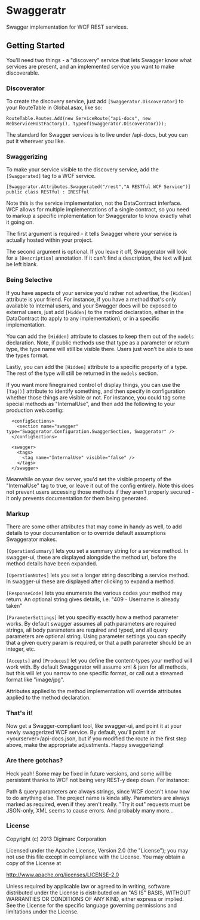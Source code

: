 Swaggeratr
==========

Swagger implementation for WCF REST services.

## Getting Started

You'll need two things - a "discovery" service that lets Swagger know what services are present, and an implemented service you want to make discoverable.

### Discoverator
To create the discovery service, just add ```[Swaggerator.Discoverator]``` to your RouteTable in Global.asax, like so: 
```
RouteTable.Routes.Add(new ServiceRoute("api-docs", new WebServiceHostFactory(), typeof(Swaggerator.Discoverator)));
```
The standard for Swagger services is to live under /api-docs, but you can put it wherever you like.

### Swaggerizing
To make your service visible to the discovery service, add the ```[Swaggerated]``` tag to a WCF service.
```
[Swaggerator.Attributes.Swaggerated("/rest","A RESTful WCF Service")]
public class RESTful : IRESTful
```
Note this is the service implementation, not the DataContract inferface. WCF allows for multiple implementations of a single contract, so you need to markup a specific implementation for Swaggerator to know exactly what it going on.

The first argument is required - it tells Swagger where your service is actually hosted within your project.

The second argument is optional. If you leave it off, Swaggerator will look for a ```[Description]``` annotation. If it can't find a description, the text will just be left blank.

### Being Selective
If you have aspects of your service you'd rather not advertise, the ```[Hidden]``` attribute is your friend. For instance, if you have a method that's only available to internal users, and your Swagger docs will be exposed to external users, just add ```[Hidden]``` to the method declaration, either in the DataContract (to apply to any implementation), or in a specific implementation.

You can add the ```[Hidden]``` attribute to classes to keep them out of the ```models``` declaration. Note, if public methods use that type as a parameter or return type, the type name will still be visible there. Users just won't be able to see the types format.

Lastly, you can add the ```[Hidden]``` attribute to a specific property of a type. The rest of the type will still be returned in the ```models``` section.

If you want more finegrained control of display things, you can use the ```[Tag()]``` attribute to identify something, and then specify in configuration whether those things are visible or not. For instance, you could tag some special methods as "InternalUse", and then add the following to your production web.config:

```
  <configSections>
    <section name="swagger" type="Swaggerator.Configuration.SwaggerSection, Swaggerator" />
  </configSections>

  <swagger>
    <tags>
      <tag name="InternalUse" visible="false" />
    </tags>
  </swagger>
```

Meanwhile on your dev server, you'd set the visible property of the "InternalUse" tag to true, or leave it out of the config entirely. Note this does not prevent users accessing those methods if they aren't properly secured - it only prevents documentation for them being generated.

### Markup

There are some other attributes that may come in handy as well, to add details to your documentation or to override default assumptions Swaggerator makes.

```[OperationSummary]``` lets you set a summary string for a service method. In swagger-ui, these are displayed alongside the method url, before the method details have been expanded.

```[OperationNotes]``` lets you set a longer string describing a service method. In swagger-ui these are displayed after clicking to expand a method.

```[ResponseCode]``` lets you enumerate the various codes your method may return. An optional string gives details, i.e. "409 - Username is already taken"

```[ParameterSettings]``` let you specifiy exactly how a method parameter works. By default swagger assumes all path parameters are required strings, all body parameters are required and typed, and all query parameters are optional string. Using parameter settings you can specify that a given query param is required, or that a path parameter should be an integer, etc.

```[Accepts]``` and ```[Produces]``` let you define the content-types your method will work with. By default Swaggerator will assume xml & json for all methods, but this will let you narrow to one specific format, or call out a streamed format like "image/jpg".

Attributes applied to the method implementation will override attributes applied to the method declaration.

### That's it!

Now get a Swagger-compliant tool, like swagger-ui, and point it at your newly swaggerized WCF service. By default, you'll point it at \<yourserver\>/api-docs.json, but if you modified the route in the first step above, make the appropriate adjustments. Happy swaggerizing!

### Are there gotchas?

Heck yeah! Some may be fixed in future versions, and some will be persistent thanks to WCF not being very REST-y deep down. For instance:

Path & query parameters are always strings, since WCF doesn't know how to do anything else.
The project name is kinda silly.
Parameters are always marked as required, even if they aren't really.
"Try it out" requests must be JSON-only, XML seems to cause errors.
And probably many more...

### License


Copyright (c) 2013 Digimarc Corporation

Licensed under the Apache License, Version 2.0 (the "License");
you may not use this file except in compliance with the License.
You may obtain a copy of the License at

http://www.apache.org/licenses/LICENSE-2.0

Unless required by applicable law or agreed to in writing, software
distributed under the License is distributed on an "AS IS" BASIS,
WITHOUT WARRANTIES OR CONDITIONS OF ANY KIND, either express or implied.
See the License for the specific language governing permissions and
limitations under the License.
